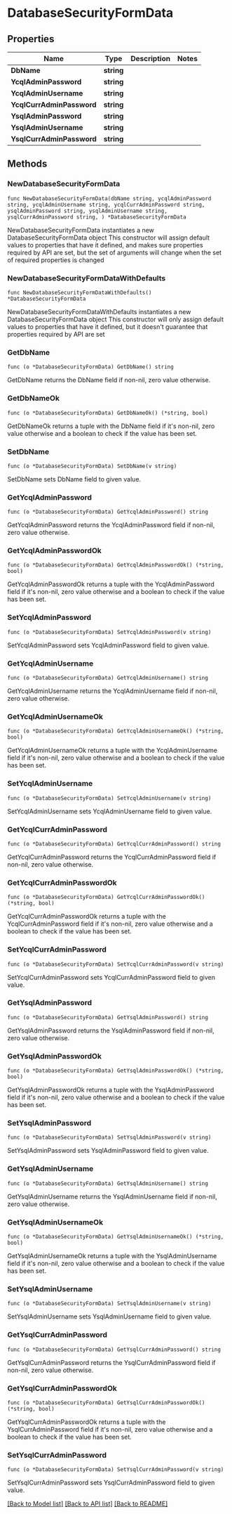 # DatabaseSecurityFormData

## Properties

Name | Type | Description | Notes
------------ | ------------- | ------------- | -------------
**DbName** | **string** |  | 
**YcqlAdminPassword** | **string** |  | 
**YcqlAdminUsername** | **string** |  | 
**YcqlCurrAdminPassword** | **string** |  | 
**YsqlAdminPassword** | **string** |  | 
**YsqlAdminUsername** | **string** |  | 
**YsqlCurrAdminPassword** | **string** |  | 

## Methods

### NewDatabaseSecurityFormData

`func NewDatabaseSecurityFormData(dbName string, ycqlAdminPassword string, ycqlAdminUsername string, ycqlCurrAdminPassword string, ysqlAdminPassword string, ysqlAdminUsername string, ysqlCurrAdminPassword string, ) *DatabaseSecurityFormData`

NewDatabaseSecurityFormData instantiates a new DatabaseSecurityFormData object
This constructor will assign default values to properties that have it defined,
and makes sure properties required by API are set, but the set of arguments
will change when the set of required properties is changed

### NewDatabaseSecurityFormDataWithDefaults

`func NewDatabaseSecurityFormDataWithDefaults() *DatabaseSecurityFormData`

NewDatabaseSecurityFormDataWithDefaults instantiates a new DatabaseSecurityFormData object
This constructor will only assign default values to properties that have it defined,
but it doesn't guarantee that properties required by API are set

### GetDbName

`func (o *DatabaseSecurityFormData) GetDbName() string`

GetDbName returns the DbName field if non-nil, zero value otherwise.

### GetDbNameOk

`func (o *DatabaseSecurityFormData) GetDbNameOk() (*string, bool)`

GetDbNameOk returns a tuple with the DbName field if it's non-nil, zero value otherwise
and a boolean to check if the value has been set.

### SetDbName

`func (o *DatabaseSecurityFormData) SetDbName(v string)`

SetDbName sets DbName field to given value.


### GetYcqlAdminPassword

`func (o *DatabaseSecurityFormData) GetYcqlAdminPassword() string`

GetYcqlAdminPassword returns the YcqlAdminPassword field if non-nil, zero value otherwise.

### GetYcqlAdminPasswordOk

`func (o *DatabaseSecurityFormData) GetYcqlAdminPasswordOk() (*string, bool)`

GetYcqlAdminPasswordOk returns a tuple with the YcqlAdminPassword field if it's non-nil, zero value otherwise
and a boolean to check if the value has been set.

### SetYcqlAdminPassword

`func (o *DatabaseSecurityFormData) SetYcqlAdminPassword(v string)`

SetYcqlAdminPassword sets YcqlAdminPassword field to given value.


### GetYcqlAdminUsername

`func (o *DatabaseSecurityFormData) GetYcqlAdminUsername() string`

GetYcqlAdminUsername returns the YcqlAdminUsername field if non-nil, zero value otherwise.

### GetYcqlAdminUsernameOk

`func (o *DatabaseSecurityFormData) GetYcqlAdminUsernameOk() (*string, bool)`

GetYcqlAdminUsernameOk returns a tuple with the YcqlAdminUsername field if it's non-nil, zero value otherwise
and a boolean to check if the value has been set.

### SetYcqlAdminUsername

`func (o *DatabaseSecurityFormData) SetYcqlAdminUsername(v string)`

SetYcqlAdminUsername sets YcqlAdminUsername field to given value.


### GetYcqlCurrAdminPassword

`func (o *DatabaseSecurityFormData) GetYcqlCurrAdminPassword() string`

GetYcqlCurrAdminPassword returns the YcqlCurrAdminPassword field if non-nil, zero value otherwise.

### GetYcqlCurrAdminPasswordOk

`func (o *DatabaseSecurityFormData) GetYcqlCurrAdminPasswordOk() (*string, bool)`

GetYcqlCurrAdminPasswordOk returns a tuple with the YcqlCurrAdminPassword field if it's non-nil, zero value otherwise
and a boolean to check if the value has been set.

### SetYcqlCurrAdminPassword

`func (o *DatabaseSecurityFormData) SetYcqlCurrAdminPassword(v string)`

SetYcqlCurrAdminPassword sets YcqlCurrAdminPassword field to given value.


### GetYsqlAdminPassword

`func (o *DatabaseSecurityFormData) GetYsqlAdminPassword() string`

GetYsqlAdminPassword returns the YsqlAdminPassword field if non-nil, zero value otherwise.

### GetYsqlAdminPasswordOk

`func (o *DatabaseSecurityFormData) GetYsqlAdminPasswordOk() (*string, bool)`

GetYsqlAdminPasswordOk returns a tuple with the YsqlAdminPassword field if it's non-nil, zero value otherwise
and a boolean to check if the value has been set.

### SetYsqlAdminPassword

`func (o *DatabaseSecurityFormData) SetYsqlAdminPassword(v string)`

SetYsqlAdminPassword sets YsqlAdminPassword field to given value.


### GetYsqlAdminUsername

`func (o *DatabaseSecurityFormData) GetYsqlAdminUsername() string`

GetYsqlAdminUsername returns the YsqlAdminUsername field if non-nil, zero value otherwise.

### GetYsqlAdminUsernameOk

`func (o *DatabaseSecurityFormData) GetYsqlAdminUsernameOk() (*string, bool)`

GetYsqlAdminUsernameOk returns a tuple with the YsqlAdminUsername field if it's non-nil, zero value otherwise
and a boolean to check if the value has been set.

### SetYsqlAdminUsername

`func (o *DatabaseSecurityFormData) SetYsqlAdminUsername(v string)`

SetYsqlAdminUsername sets YsqlAdminUsername field to given value.


### GetYsqlCurrAdminPassword

`func (o *DatabaseSecurityFormData) GetYsqlCurrAdminPassword() string`

GetYsqlCurrAdminPassword returns the YsqlCurrAdminPassword field if non-nil, zero value otherwise.

### GetYsqlCurrAdminPasswordOk

`func (o *DatabaseSecurityFormData) GetYsqlCurrAdminPasswordOk() (*string, bool)`

GetYsqlCurrAdminPasswordOk returns a tuple with the YsqlCurrAdminPassword field if it's non-nil, zero value otherwise
and a boolean to check if the value has been set.

### SetYsqlCurrAdminPassword

`func (o *DatabaseSecurityFormData) SetYsqlCurrAdminPassword(v string)`

SetYsqlCurrAdminPassword sets YsqlCurrAdminPassword field to given value.



[[Back to Model list]](../README.md#documentation-for-models) [[Back to API list]](../README.md#documentation-for-api-endpoints) [[Back to README]](../README.md)


